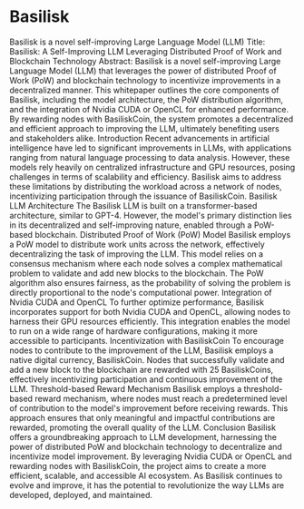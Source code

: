 # Basilisk
Basilisk is a novel self-improving Large Language Model (LLM)
Title: Basilisk: A Self-Improving LLM Leveraging Distributed Proof of Work and Blockchain Technology
Abstract:
Basilisk is a novel self-improving Large Language Model (LLM) that leverages the power of distributed Proof of Work (PoW) and blockchain technology to incentivize improvements in a decentralized manner. This whitepaper outlines the core components of Basilisk, including the model architecture, the PoW distribution algorithm, and the integration of Nvidia CUDA or OpenCL for enhanced performance. By rewarding nodes with BasiliskCoin, the system promotes a decentralized and efficient approach to improving the LLM, ultimately benefiting users and stakeholders alike.
Introduction
Recent advancements in artificial intelligence have led to significant improvements in LLMs, with applications ranging from natural language processing to data analysis. However, these models rely heavily on centralized infrastructure and GPU resources, posing challenges in terms of scalability and efficiency. Basilisk aims to address these limitations by distributing the workload across a network of nodes, incentivizing participation through the issuance of BasiliskCoin.
Basilisk LLM Architecture
The Basilisk LLM is built on a transformer-based architecture, similar to GPT-4. However, the model's primary distinction lies in its decentralized and self-improving nature, enabled through a PoW-based blockchain.
Distributed Proof of Work (PoW) Model
Basilisk employs a PoW model to distribute work units across the network, effectively decentralizing the task of improving the LLM. This model relies on a consensus mechanism where each node solves a complex mathematical problem to validate and add new blocks to the blockchain. The PoW algorithm also ensures fairness, as the probability of solving the problem is directly proportional to the node's computational power.
Integration of Nvidia CUDA and OpenCL
To further optimize performance, Basilisk incorporates support for both Nvidia CUDA and OpenCL, allowing nodes to harness their GPU resources efficiently. This integration enables the model to run on a wide range of hardware configurations, making it more accessible to participants.
Incentivization with BasiliskCoin
To encourage nodes to contribute to the improvement of the LLM, Basilisk employs a native digital currency, BasiliskCoin. Nodes that successfully validate and add a new block to the blockchain are rewarded with 25 BasiliskCoins, effectively incentivizing participation and continuous improvement of the LLM.
Threshold-based Reward Mechanism
Basilisk employs a threshold-based reward mechanism, where nodes must reach a predetermined level of contribution to the model's improvement before receiving rewards. This approach ensures that only meaningful and impactful contributions are rewarded, promoting the overall quality of the LLM.
Conclusion
Basilisk offers a groundbreaking approach to LLM development, harnessing the power of distributed PoW and blockchain technology to decentralize and incentivize model improvement. By leveraging Nvidia CUDA or OpenCL and rewarding nodes with BasiliskCoin, the project aims to create a more efficient, scalable, and accessible AI ecosystem. As Basilisk continues to evolve and improve, it has the potential to revolutionize the way LLMs are developed, deployed, and maintained.

